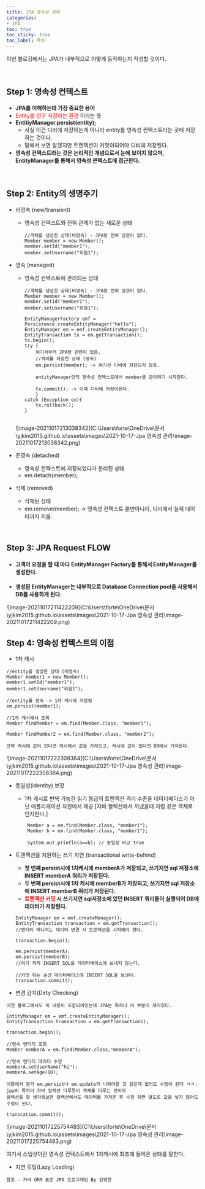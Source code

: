 ```yaml
---
title: JPA 영속성 관리
categories:
- JPA
toc: true
toc_sticky: true
toc_label: 목차
---
```


이번 블로깅에서는 JPA가 내부적으로 어떻게 동작하는지 작성할 것이다.



<br>

## Step 1:  영속성 컨텍스트

* **JPA를 이해하는데 가장 중요한 용어**
* <span style="color:red">Entity를 영구 저장하는 환경</span> 이라는 뜻
* **EntitiyManager.persist(entity);** 
  * 사실 이건 디비에 저장하는게 아니라  entity를 영속성 컨텍스트라는 곳에 저장하는 것이다.
  * 밑에서 보면 알겠지만 트랜잭션이 커밋이되어야 디비에 저장된다.
* **영속성 컨텍스트라는 것은 논리적인 개념으로서 눈에 보이지 않으며, EntityManager를 통해서 영속성 콘텍스트에 접근한다.**



<br>

## Step 2:  Entity의 생명주기

* 비영속 (new/transient)

  * 영속성 컨텍스트와 전혀 관계가 없는 새로운 상태

    ```
    //객체를 생성한 상태(비영속) - JPA랑 전혀 상관이 없다.
    Member member = new Member();
    member.setId("member1");
    member.setUsername("회원1");
    ```

* 영속 (managed)

  * 영속성 컨텍스트에 관리되는 상태

    ```
    //객체를 생성한 상태(비영속) - JPA랑 전혀 상관이 없다.
    Member member = new Member();
    member.setId("member1");
    member.setUsername("회원1");
    
    EntityManagerFactory emf = Persistence.createEntityManager("hello");
    EntityManager em = emf.createEntityManager();
    EntityTransaction tx = em.getTransaction();
    tx.begin();
    try {
        여기서부터 JPA랑 관련이 있음.
        //객체를 저장한 상태 (영속)
        em.persist(member); -> 여기선 디비에 저장되지 않음.
        
        entityManager안의 영속성 컨텍스트에서 member를 관리하기 시작한다.
        
        tx.commit(); -> 이때 디비에 저장이된다.
        }
    catch (Exception ex){
    	tx.rollback();
    }
    
    
    ```
    
  ![image-20211017213038342](C:\Users\forte\OneDrive\문서\yjkim2015.github.io\assets\images\2021-10-17-Jpa 영속성 관리\image-20211017213038342.png)
  
* 준영속 (detached)
  * 영속성 컨텍스트에 저장되었다가 분리된 상태
  * em.detach(member); 
* 삭제 (removed)
  * 삭제된 상태 
  * em.remove(member); -> 영속성 컨텍스트 뿐만아니라, 디비에서 실제 데이터까지 지움.

<br>

## Step 3:  **JPA Request FLOW** 



* #### 고객이 요청을 할 때 마다 EntityManager Factory를 통해서 EntityManager를 생성한다. 

* **생성된 EntityManager는 내부적으로 Database Connection pool을 사용해서 DB를 사용하게 된다.**

![image-20211017211422209](C:\Users\forte\OneDrive\문서\yjkim2015.github.io\assets\images\2021-10-17-Jpa 영속성 관리\image-20211017211422209.png)



## Step 4:  영속성 컨텍스트의 이점 

* 1차 캐시 

```
//entity를 생성한 상태 (비영속)
Member member1 = new Member();
member1.setId("member1");
member1.setUsername("회원1");

//entity를 영속 -> 1차 캐시에 저장됨
em.persist(member1);

//1차 캐시에서 조회
Member findMember = em.find(Member.class, "member1");

Member findMember2 = em.find(Member.class, "member2");

만약 캐시에 값이 있다면 캐시에서 값을 가져오고, 캐시에 값이 없다면 DB에서 가져온다.
```

![image-20211017222308364](C:\Users\forte\OneDrive\문서\yjkim2015.github.io\assets\images\2021-10-17-Jpa 영속성 관리\image-20211017222308364.png)



* 동일성(identity) 보장

  * 1차 캐시로 반복 가능한 읽기 등급의 트랜잭션 격리 수준을 데이터베이스가 아닌 애플리케이션 차원에서 제공 [자바 컬렉션에서 꺼냈을때 처럼 같은 객체로 인지한다.]

    ```
     Member a = em.find(Member.class, "member1");
     Member b = em.find(Member.class, "member1");
     
     System.out.println(a==b); // 동일성 비교 true
    ```

* 트랜잭션을 지원하는 쓰기 지연 (transactional write-behind)

  * **첫 번째 persist시에 1차캐시에 memberA가 저장되고, 쓰기지연 sql 저장소에 INSERT memberA 쿼리가 저장된다.**
  * **두 번째 persist시에 1차 캐시에 memberB가 저장되고, 쓰기지연 sql 저장소에 INSERT memberB 쿼리가 저장된다.**
  * **<span style="color:red">트랜잭션 커밋</span> 시 쓰기지연 sql저장소에 있던 INSERT 쿼리들이 실행되어 DB에 데이터가 저장된다.**

  ```
  EntityManager em = emf.createManager();
  EntityTransaction transaction = em.getTransaction();
  //엔티티 매니저는 데이터 변경 시 트랜잭션을 시작해야 한다.
  
  transaction.begin();
  
  em.persist(memberA);
  em.persist(memberB);
  //여기 까지 INSERT SQL을 데이터베이스에 보내지 않는다.
  
  //커밋 하는 순간 데이터베이스에 INSERT SQL을 보낸다.
  transaction.commit();
  ```

* 변경 감지(Dirty Checking)

```
이전 블로그에서도 이 내용이 포함되어있는데 JPA는 특히나 이 부분이 재미있다.

EntityManager em = emf.createEntityManager();
EntityTransaction transaction = em.getTransaction();

transaction.begin();

//영속 엔티티 조회
Member memberA = em.find(Member.class,"memberA");

//영속 엔티티 데이터 수정
memberA.setUserName("hi");
memberA.setAge(10);

이쯤에서 뭔가 em.persist나 em.update가 나와야할 것 같은데 없어도 수정이 된다 ㅋㅋ.
jpa의 목적이 자바 컬렉션 다루듯이 객체를 다루는 것이라 
컬렉션을 잘 생각해보면 컬렉션에서도 데이터를 가져온 후 수정 하면 별도로 값을 넣지 않아도 수정이 된다.

transcation.commit();
```

![image-20211017225754483](C:\Users\forte\OneDrive\문서\yjkim2015.github.io\assets\images\2021-10-17-Jpa 영속성 관리\image-20211017225754483.png)

여기서 스냅샷이란 영속성 컨텍스트에서 1차캐시에 최초에 들어온 상태를 말한다.



* 지연 로딩(Lazy Loading)



```
참조 - 자바 ORM 표준 JPA 프로그래밍 By 김영한
```
